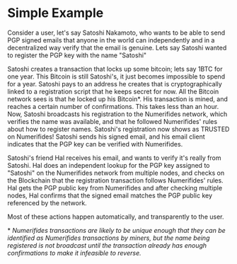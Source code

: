 # Simple Example

Consider a user, let's say Satoshi Nakamoto, who wants to be able to send PGP
signed emails that anyone in the world can independently and in a decentralized
way verify that the email is genuine.  Lets say Satoshi wanted to register the
PGP key with the name "Satoshi"

Satoshi creates a transaction that locks up some bitcoin; lets say 1BTC for one
year.  This Bitcoin is still Satoshi's, it just becomes impossible to spend for
a year.  Satoshi pays to an address he creates that is cryptographically linked
to a registration script that he keeps secret for now.  All the Bitcoin network
sees is that he locked up his Bitcoin*.  His transaction is mined, and reaches
a certain number of confirmations.  This takes less than an hour.  Now, Satoshi
broadcasts his registration to the Numerifides network, which verifies the name
was available, and that he followed Numerifides' rules about how to register
names.  Satoshi's registration now shows as TRUSTED on Numerifides! Satoshi sends
his signed email, and his email client indicates that the PGP key can be verified
with Numerifides.

Satoshi's friend Hal receives his email, and wants to verify it's really from
Satoshi.  Hal does an independent lookup for the PGP key assigned to "Satoshi"
on the Numerifides network from multiple nodes, and checks on the Blockchain
that the registration transaction follows Numerifides' rules.  Hal gets the PGP
public key from Numerifides and after checking multiple nodes, Hal confirms
that the signed email matches the PGP public key referenced by the network.

Most of these actions happen automatically, and transparently to the user.

\* _Numerifides transactions are likely to be unique enough that they can be
identified as Numerifides transactions by miners, but the name being registered
is not broadcast until the transaction already has enough confirmations to make
it infeasible to reverse._
